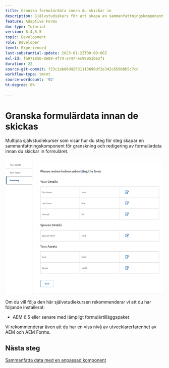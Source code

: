 ```yaml
---
title: Granska formulärdata innan du skickar in
description: Självstudiekurs för att skapa en sammanfattningskomponent för att granska formulärdata innan de skickas in.
feature: Adaptive Forms
doc-type: Tutorial
version: 6.4,6.5
topic: Development
role: Developer
level: Experienced
last-substantial-update: 2023-01-22T00:00:00Z
exl-id: fa971850-0e89-4f74-a747-ec99051be2f1
duration: 22
source-git-commit: f23c2ab86d42531113690df2e342c65060b5c7cd
workflow-type: tm+mt
source-wordcount: '92'
ht-degree: 0%

---
```


# Granska formulärdata innan de skickas

Multipla självstudiekurser som visar hur du steg för steg skapar en sammanfattningskomponent för granskning och redigering av formulärdata innan du skickar in formuläret.

![review-form-data](assets/review-form-data.png)

Om du vill följa den här självstudiekursen rekommenderar vi att du har följande installerat:

* AEM 6.5 eller senare med lämpligt formulärtilläggspaket

Vi rekommenderar även att du har en viss nivå av utvecklarerfarenhet av AEM och AEM Forms.

## Nästa steg

[Sammanfatta data med en anpassad komponent](./create-component.md)